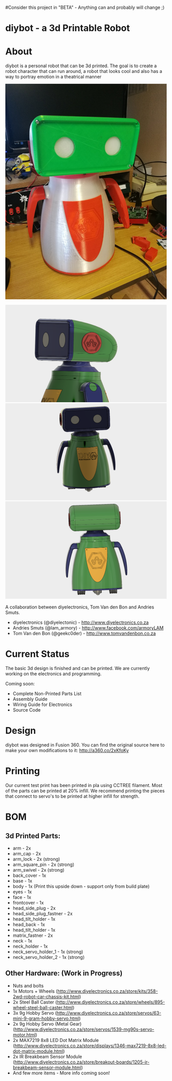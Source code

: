 #Consider this project in "BETA" - Anything can and probably will change ;)

# diybot - a 3d Printable Robot

# About 
diybot is a personal robot that can be 3d printed. The goal is to create a robot character that can run around, a robot that looks cool and also has a way to portray emotion in a theatrical manner

![photo1](images/diybot.jpg?raw=true "photo")

![render1](images/3drender1.png?raw=true "render1")
![render2](images/3drender2.png?raw=true "render2")
![render3](images/3drender3.png?raw=true "render3")


A collaboration between diyelectronics, Tom Van den Bon and Andries Smuts.

* diyelectronics (@diyelectonic) - http://www.diyelectronics.co.za
* Andries Smuts (@lam_armory) - http://www.facebook.com/armoryLAM
* Tom Van den Bon (@geekc0der) - http://www.tomvandenbon.co.za


# Current Status
The basic 3d design is finished and can be printed. We are currently working on the electronics and programming. 

Coming soon:

* Complete Non-Printed Parts List
* Assembly Guide
* Wiring Guide for Electronics
* Source Code

# Design
diybot was designed in Fusion 360. You can find the original source here to make your own modifications to it: http://a360.co/2xKfoKy

# Printing
Our current test print has been printed in pla using CCTREE filament. Most of the parts can be printed at  20% infill. We recommend printing the pieces that connect to servo's to be printed at higher infill for strength.

# BOM
## 3d Printed Parts:

* arm - 2x
* arm_cap - 2x
* arm_lock - 2x (strong)
* arm_square_pin - 2x (strong)
* arm_swivel - 2x (strong)
* back_cover - 1x
* base - 1x
* body - 1x (Print this upside down - support only from build plate)
* eyes - 1x
* face - 1x
* frontcover - 1x
* head_side_plug - 2x
* head_side_plug_fastner - 2x
* head_tilt_holder - 1x
* head_back - 1x
* head_tilt_holder - 1x
* matrix_fastner - 2x
* neck - 1x
* neck_holder - 1x
* neck_servo_holder_1 - 1x (strong)
* neck_servo_holder_2 - 1x (strong)

## Other Hardware: (Work in Progress)

* Nuts and bolts
* 1x Motors + Wheels (http://www.diyelectronics.co.za/store/kits/358-2wd-robot-car-chassis-kit.html)
* 2x Steel Ball Caster (http://www.diyelectronics.co.za/store/wheels/895-wheel-steel-ball-caster.html)
* 3x 9g Hobby Servo (http://www.diyelectronics.co.za/store/servos/63-mini-9-gram-hobby-servo.html)
* 2x 9g Hobby Servo (Metal Gear) (http://www.diyelectronics.co.za/store/servos/1539-mg90s-servo-motor.html)
* 2x MAX7219 8x8 LED Dot Matrix Module (http://www.diyelectronics.co.za/store/displays/1346-max7219-8x8-led-dot-matrix-module.html)
* 2x IR Breakbeam Sensor Module (http://www.diyelectronics.co.za/store/breakout-boards/1205-ir-breakbeam-sensor-module.html)
* And few more items - More info coming soon!

